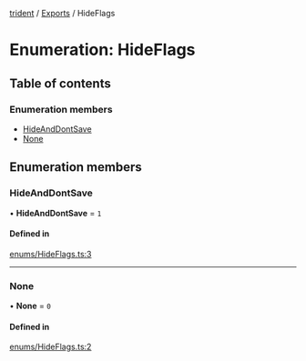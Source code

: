 [trident](../README.md) / [Exports](../modules.md) / HideFlags

# Enumeration: HideFlags

## Table of contents

### Enumeration members

- [HideAndDontSave](HideFlags.md#hideanddontsave)
- [None](HideFlags.md#none)

## Enumeration members

### HideAndDontSave

• **HideAndDontSave** = `1`

#### Defined in

[enums/HideFlags.ts:3](https://github.com/AIFanatic/Trident/blob/a1de164/src/enums/HideFlags.ts#L3)

___

### None

• **None** = `0`

#### Defined in

[enums/HideFlags.ts:2](https://github.com/AIFanatic/Trident/blob/a1de164/src/enums/HideFlags.ts#L2)

